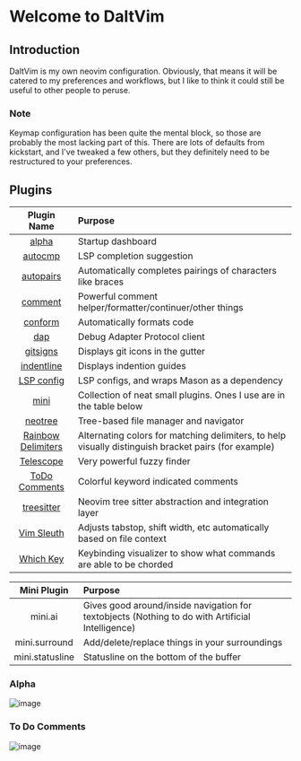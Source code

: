 # Welcome to DaltVim

## Introduction

DaltVim is my own neovim configuration. Obviously, that means it will be catered to my preferences and workflows, but I like to think it could still be useful to other people to peruse.

### Note
Keymap configuration has been quite the mental block, so those are probably the most lacking part of this. There are lots of defaults from kickstart, and I've tweaked a few others, but they definitely need to be restructured to your preferences.

## Plugins

| Plugin Name | Purpose |
|:-----------:|:------- |
| [alpha](https://github.com/goolord/alpha-nvim) | Startup dashboard |
| [autocmp](https://github.com/hrsh7th/nvim-cmp) | LSP completion suggestion |
| [autopairs](https://github.com/windwp/nvim-autopairs) | Automatically completes pairings of characters like braces |
| [comment](https://github.com/numToStr/Comment.nvim) | Powerful comment helper/formatter/continuer/other things |
| [conform](https://github.com/stevearc/conform.nvim) | Automatically formats code |
| [dap](https://github.com/mfussenegger/nvim-dap) | Debug Adapter Protocol client |
| [gitsigns](https://github.com/lewis6991/gitsigns.nvim) | Displays git icons in the gutter |
| [indentline](https://github.com/lukas-reineke/indent-blankline.nvim) | Displays indention guides |
| [LSP config](https://github.com/neovim/nvim-lspconfig) | LSP configs, and wraps Mason as a dependency |
| [mini](https://github.com/echasnovski/mini.nvim) | Collection of neat small plugins. Ones I use are in the table below |
| [neotree](https://github.com/nvim-neo-tree/neo-tree.nvim) | Tree-based file manager and navigator |
| [Rainbow Delimiters](https://github.com/HiPhish/rainbow-delimiters.nvim) | Alternating colors for matching delimiters, to help visually distinguish bracket pairs (for example) |
| [Telescope](https://github.com/nvim-telescope/telescope.nvim) | Very powerful fuzzy finder |
| [ToDo Comments](https://github.com/folke/todo-comments.nvim) | Colorful keyword indicated comments |
| [treesitter](https://github.com/nvim-treesitter/nvim-treesitter) | Neovim tree sitter abstraction and integration layer |
| [Vim Sleuth](https://github.com/tpope/vim-sleuth) | Adjusts tabstop, shift width, etc automatically based on file context |
| [Which Key](https://github.com/folke/which-key.nvim) | Keybinding visualizer to show what commands are able to be chorded |

| Mini Plugin | Purpose |
|:-----------:|:------- |
| mini.ai | Gives good around/inside navigation for textobjects (Nothing to do with Artificial Intelligence)|
| mini.surround | Add/delete/replace things in your surroundings |
| mini.statusline | Statusline on the bottom of the buffer |

### Alpha

![image](https://github.com/user-attachments/assets/fb4984cd-7d4c-46a4-9e8d-ebdb0453930a)

### To Do Comments

![image](https://github.com/user-attachments/assets/e3a586ad-b532-4015-aa32-e62a8b83bf97)
